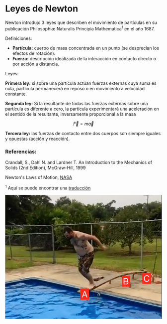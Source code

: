# Leyes de Newton

Newton introdujo 3 leyes que describen el movimiento de partículas en su publicación Philosophiæ Naturalis Principia Mathematica<sup>1</sup> en el año 1687. 

Definiciones:

- **Partícula:** cuerpo de masa concentrada en un punto (se desprecian los efectos de rotación).
- **Fuerza:** descripción idealizada de la interacción en contacto directo o por acción a distancia.

Leyes:

**Primera ley:** si sobre una partícula actúan fuerzas externas cuya suma es nula, partícula permanecerá en reposo o en movimiento a velocidad constante. 

**Segunda ley:** Si la resultante de todas las fuerzas externas sobre una partícula es diferente a cero, la partícula experimentará una aceleración en el sentido de la resultante, inversamente proporcional a la masa

$$\vec{F} = m\vec{a}$$


**Tercera ley:** las fuerzas de contacto entre dos cuerpos son siempre iguales y opuestas (acción y reacción).

### Referencias:

Crandall, S., Dahl N. and Lardner T. An Introduction to the Mechanics of Solids (2nd Edition), McGraw-Hill, 1999

Newton's Laws of Motion, [NASA](https://www.grc.nasa.gov/www/k-12/airplane/newton.html)

<sup>1</sup> Aquí se puede encontrar una [traducción](https://archive.org/details/newtonspmathema00newtrich/page/n85/mode/2up)

![imagen 1](images/test.png)
